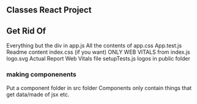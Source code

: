 ## Classes React Project

## Get Rid Of

Everything but the div in app.js
All the contents of app.css
App.test.js
Readme content
index.css (if you want)
ONLY WEB VITALS from index.js
logo.svg
Actual Report Web Vitals file
setupTests.js
logos in public folder

### making componenents

Put a component folder in src folder
Components only contain things that get data/made of jsx etc.

